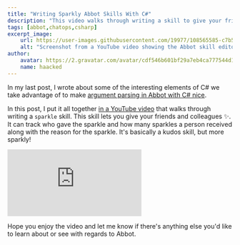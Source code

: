 ```yaml
---
title: "Writing Sparkly Abbot Skills With C#"
description: "This video walks through writing a skill to give your friends and colleagues :sparkles:."
tags: [abbot,chatops,csharp]
excerpt_image:
    url: https://user-images.githubusercontent.com/19977/108565585-c7b55c80-72b9-11eb-93bb-db25dd0febb2.png
    alt: "Screenshot from a YouTube video showing the Abbot skill editor."
author:
    avatar: https://2.gravatar.com/avatar/cdf546b601bf29a7eb4ca777544d11cd?s=160
    name: haacked
---
```


In my last post, I wrote about some of the interesting elements of C# we take advantage of to make [argument parsing in Abbot with C# nice](https://haacked.com/archive/2021/02/12/argument-parsing-with-abbot/).

In this post, I put it all together [in a YouTube video](https://www.youtube.com/watch?v=WaTkNraTGU8) that walks through writing a `sparkle` skill. This skill lets you give your friends and colleagues :sparkles:. It can track who gave the sparkle and how many sparkles a person received along with the reason for the sparkle. It's basically a kudos skill, but more sparkly!

<div class="iframe-container">
    <iframe src="https://www.youtube.com/embed/WaTkNraTGU8" frameborder="0" allow="accelerometer; autoplay; clipboard-write; encrypted-media; gyroscope; picture-in-picture" allowfullscreen></iframe>
</div>

Hope you enjoy the video and let me know if there's anything else you'd like to learn about or see with regards to Abbot.
